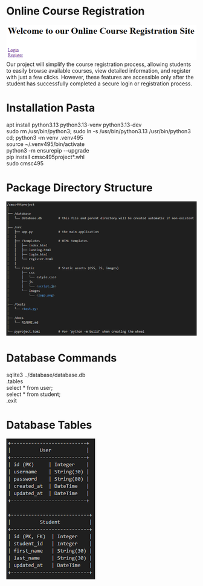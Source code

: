 # Online Course Registration 
![alt text](../images/banner.png)
Our project will simplify the course registration process, allowing students to easily browse available courses, view detailed information, and register with just a few clicks. However, these features are accessible only after the student has successfully completed a secure login or registration process.  


# Installation Pasta

apt install python3.13 python3.13-venv python3.13-dev  
sudo rm /usr/bin/python3; sudo ln -s /usr/bin/python3.13 /usr/bin/python3        
cd; python3 -m venv .venv495     
source ~/.venv495/bin/activate    
python3 -m ensurepip --upgrade    
pip install cmsc495project*.whl     
sudo cmsc495    


# Package Directory Structure
![alt text](../images/directory_stucture.png)


# Database Commands
sqlite3 ../database/database.db  
.tables  
select * from user;  
select * from student;  
.exit  


# Database Tables
![alt text](../images/db_images.png)